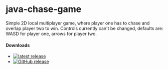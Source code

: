 # java-chase-game

Simple 2D local multiplayer game, where player one has to chase and overlap player two to win.
Controls currently can't be changed, defaults are: WASD for player one, arrows for player two.

#### Downloads
* [![latest release](https://img.shields.io/badge/release-latest-latest)](https://github.com/fumireko/java-chase-game/releases/latest)
* [![GitHub release](https://img.shields.io/badge/release-pre--0.0.1-pre)](https://github.com/fumireko/java-chase-game/releases/tag/0.0.1)
